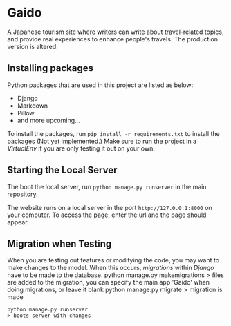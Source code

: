# Gaido
A Japanese tourism site where writers can write about travel-related topics, and provide real experiences to enhance people's travels. The production version is altered.

## Installing packages
Python packages that are used in this project are listed as below:
+ Django
+ Markdown
+ Pillow
+ and more upcoming...

To install the packages, run ``pip install -r requirements.txt`` to install the packages (Not yet implemented.)
Make sure to run the project in a *VirtualEnv* if you are only testing it out on your own.

## Starting the Local Server
The boot the local server, run ``python manage.py runserver`` in the main repository.

The website runs on a local server in the port ``http://127.0.0.1:8000`` on your computer. To access the page, enter the url and the page should appear.

## Migration when Testing
When you are testing out features or modifying the code, you may want to make changes to the model. When this occurs, *migrations* within *Django* have to be made to the database.
    python manage.oy makemigrations <app>
    > files are added to the migration, you can specify the main app 'Gaido' when doing migrations, or leave it blank
    python manage.py migrate
    > migration is made
    
    python manage.py runserver
    > boots server with changes
